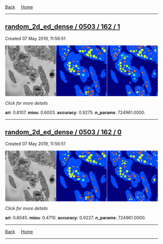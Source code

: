 
[Back](..)&nbsp;&nbsp;&nbsp;&nbsp;&nbsp;[Home](https://leapmanlab.github.io/snapshots)

---

<div class="summary"><a href="1"><h2>random_2d_ed_dense / 0503 / 162 / 1</h2></a><p>Created 07 May 2019, 11:56:51
</p><a href="1"><img src="1/media/summary.png" align="center"></a><p>
<i>Click for more details</i>
</p></div>

**ari**: 0.8107. **miou**: 0.6003. **accuracy**: 0.9275. **n_params**: 724961.0000. 

---

<div class="summary"><a href="0"><h2>random_2d_ed_dense / 0503 / 162 / 0</h2></a><p>Created 07 May 2019, 11:56:51
</p><a href="0"><img src="0/media/summary.png" align="center"></a><p>
<i>Click for more details</i>
</p></div>

**ari**: 0.8045. **miou**: 0.4710. **accuracy**: 0.9227. **n_params**: 724961.0000. 

---

[Back](..)&nbsp;&nbsp;&nbsp;&nbsp;&nbsp;[Home](https://leapmanlab.github.io/snapshots)

---